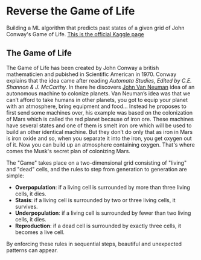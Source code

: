 # Reverse the Game of Life
Building a ML algorithm that predicts past states of a given grid of John Conway's Game of Life. [This is the official Kaggle page](https://www.kaggle.com/c/conway-s-reverse-game-of-life)

## The Game of Life

The Game of Life has been created by John Conway a british mathematicien and pubished in Scientific American in 1970. Conway explains that the idea came after reading *Automata Studies, Edited by C.E. Shannon & J. McCarthy*. In there he discovers [John Van Neuman](https://en.wikipedia.org/wiki/John_von_Neumann) idea of an autonomous machine to colonize planets. Van Neuman’s idea was that we can’t afford to take humans in other planets, you got to equip your planet with an atmosphere, bring equipment and food… Instead he proposes to first send some machines over, his example was based on the colonization of Mars which is called the red planet because of iron ore. These machines have several states and one of them is smelt iron ore which will be used to build an other identical machine. But they don’t do only that as iron in Mars is iron oxide and so, when you separate it into the iron, you get oxygen out of it. Now you can build up an atmosphere containing oxygen. That's where comes the Musk's secret plan of colonizing Mars.

The "Game" takes place on a two-dimensional grid consisting of "living" and "dead" cells, and the rules to step from generation to generation are simple:

* __Overpopulation__: if a living cell is surrounded by more than three living cells, it dies.
* __Stasis__: if a living cell is surrounded by two or three living cells, it survives.
* __Underpopulation__: if a living cell is surrounded by fewer than two living cells, it dies.
* __Reproduction__: if a dead cell is surrounded by exactly three cells, it becomes a live cell.

By enforcing these rules in sequential steps, beautiful and unexpected patterns can appear.
